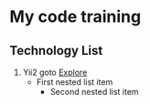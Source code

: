 # My code training

## Technology List 
1. Yii2 goto [Explore](https://github.com/JayMay1310/yii2) 
   - First nested list item
     - Second nested list item
